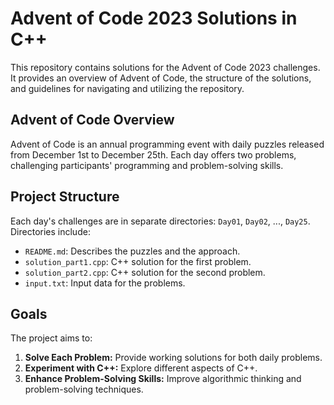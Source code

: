 # Advent of Code 2023 Solutions in C++

This repository contains solutions for the Advent of Code 2023 challenges. It provides an overview of Advent of Code, the structure of the solutions, and guidelines for navigating and utilizing the repository.

## Advent of Code Overview

Advent of Code is an annual programming event with daily puzzles released from December 1st to December 25th. Each day offers two problems, challenging participants' programming and problem-solving skills.

## Project Structure

Each day's challenges are in separate directories: `Day01`, `Day02`, ..., `Day25`. Directories include:

- `README.md`: Describes the puzzles and the approach.
- `solution_part1.cpp`: C++ solution for the first problem.
- `solution_part2.cpp`: C++ solution for the second problem.
- `input.txt`: Input data for the problems.

## Goals

The project aims to:

1. **Solve Each Problem:** Provide working solutions for both daily problems.
2. **Experiment with C++:** Explore different aspects of C++.
3. **Enhance Problem-Solving Skills:** Improve algorithmic thinking and problem-solving techniques.
